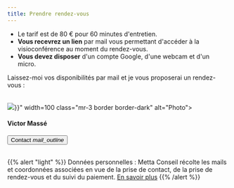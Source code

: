 ```yaml
---
title: Prendre rendez-vous
---
```


- Le tarif est de <span class="badge badge-success">80 €</span> pour 60 minutes d'entretien.
- **Vous recevrez un lien** par mail vous permettant d'accéder à la visioconférence au moment du rendez-vous.
- **Vous devez disposer** d'un compte Google, d'une webcam et d'un micro.

Laissez-moi vos disponibilités par mail et je vous proposerai un rendez-vous :

<div class="media" style="margin-top: 2rem;">
  <img src="data:image/png;base64,{{< b64 "img/photo.jpg" >}}" width=100 class="mr-3 border border-dark" alt="Photo">
  <div class="media-body">
    <h4>Victor Massé</h4>
    <button type="button" class="btn btn-primary btn-sm" onclick="if(jQuery.browser.mobile){window.open('mailto:contact@mettaconseil.fr','_self')}else{window.open('mailto:contact@mettaconseil.fr')}">Contact <i class="material-icons">mail_outline</i></button>
  </div>
</div><br>

{{% alert "light" %}}
Données personnelles : Metta Conseil récolte les mails et coordonnées associées en vue de la prise de contact, de la prise de rendez-vous et du suivi du paiement. <a href="/mentions-legales/#données-personnelles">En savoir plus</a>
{{% /alert %}}
